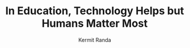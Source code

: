 ---
layout: leaf-node
title: "In Education, Technology Helps but Humans Matter Most"
title-url: "http://www.huffingtonpost.com/kermit-s-randa/in-education-technology-h_b_7998516.html"
author: "Kermit Randa"
groups: introduction-to-edtech
categories: views-on-edtech
topics: introductory-resources
summary: >
    Randa discusses the pros and cons of technology. He advocates using technology as a tool to
    improve education and teaching, especially teachers making connections with students, not as
    something to replace people or duhamanize with metrics.
cite: >
    Randa, K. (2016). (web log) In Education, Technology Helps but Humans Matter Most.  Huffington Post.
    retrieved April 20, 2017 from: http://www.huffingtonpost.com/kermit-s-randa/in-education-technology-h_b_7998516.html
pub-date: 2016-08-17
added-date: 2017-04-20
resource-type: external-page
---